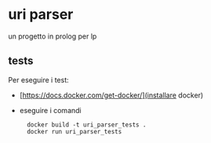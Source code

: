 # uri parser

un progetto in prolog per lp


## tests

Per eseguire i test:

- [https://docs.docker.com/get-docker/](installare docker)

- eseguire i comandi

        docker build -t uri_parser_tests .
        docker run uri_parser_tests
